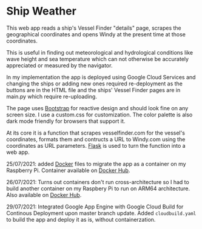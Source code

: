 # Ship Weather

This web app reads a ship's Vessel Finder "details" page, scrapes the geographical coordinates and opens Windy at the present time at those coordinates.

This is useful in finding out meteorological and hydrological conditions like wave height  and sea temperature which can not otherwise be accurately appreciated or measured by the navigator.

In my implementation the app is deployed using Google Cloud Services and changing the ships or adding new ones required re-deployment as the buttons are in the HTML file and the ships' Vessel Finder pages are in main.py which require re-uploading.

The  page uses [Bootstrap](https://github.com/twbs/bootstrap) for reactive design and should look fine on any screen size. I use a custom.css for customization. The color palette is also dark mode friendly for browsers that support it.

At its core it is a function that scrapes vesselfinder.com for the vessel's coordinates, formats them and contructs a URL to Windy.com using the coordinates as URL parameters. [Flask](https://github.com/pallets/flask) is used to turn the function into a web app.

25/07/2021: added [Docker](https://github.com/docker) files to migrate the app as a container on my Raspberry Pi. Container available on [Docker Hub](https://hub.docker.com/repository/docker/bbr91/shipweather).

26/07/2021: Turns out containers don't run cross-architecture so I had to build another container on my Raspbery Pi to run on ARM64 architecture. Also available on [Docker Hub](https://hub.docker.com/repository/docker/bbr91/shipweather_arm).

29/07/2021: Integrated Google App Engine with Google Cloud Build for Continous Deployment upon master branch update. Added `cloudbuild.yaml` to build the app and deploy it as is, without containerzation.
